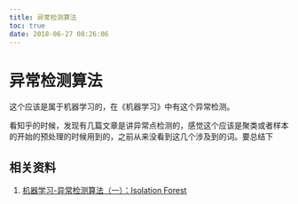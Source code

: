 ```yaml
---
title: 异常检测算法
toc: true
date: 2018-06-27 08:26:06
---
```

# 异常检测算法

这个应该是属于机器学习的，在《机器学习》中有这个异常检测。

看知乎的时候，发现有几篇文章是讲异常点检测的，感觉这个应该是聚类或者样本的开始的预处理的时候用到的，之前从来没看到这几个涉及到的词。要总结下








## 相关资料

1. [机器学习-异常检测算法（一）：Isolation Forest](https://zhuanlan.zhihu.com/p/27777266)

